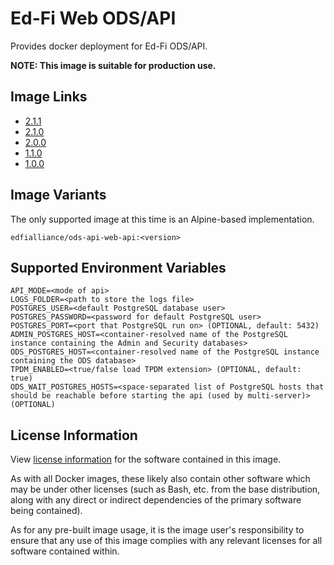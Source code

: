 # Ed-Fi Web ODS/API
Provides docker deployment for Ed-Fi ODS/API.

**NOTE: This image is suitable for production use.**

## Image Links
- [2.1.1](https://github.com/Ed-Fi-Alliance-OSS/Ed-Fi-ODS-Docker/blob/v2.1.1/Web-Ods-Api/Alpine/pgsql/Dockerfile)
- [2.1.0](https://github.com/Ed-Fi-Alliance-OSS/Ed-Fi-ODS-Docker/blob/v2.1.0/Web-Ods-Api/Alpine/pgsql/Dockerfile)
- [2.0.0](https://github.com/Ed-Fi-Alliance-OSS/Ed-Fi-ODS-Docker/blob/v2.0.0/Web-Ods-Api/Alpine/pgsql/Dockerfile)
- [1.1.0](https://github.com/Ed-Fi-Alliance-OSS/Ed-Fi-ODS-Docker/blob/v1.1.0/Web-Ods-Api/Dockerfile)
- [1.0.0](https://github.com/Ed-Fi-Alliance-OSS/Ed-Fi-ODS-Docker/blob/v1.0.0/Web-Ods-Api/Dockerfile)

## Image Variants
The only supported image at this time is an Alpine-based implementation.

`edfialliance/ods-api-web-api:<version>`

## Supported Environment Variables
```
API_MODE=<mode of api>
LOGS_FOLDER=<path to store the logs file>
POSTGRES_USER=<default PostgreSQL database user>
POSTGRES_PASSWORD=<password for default PostgreSQL user>
POSTGRES_PORT=<port that PostgreSQL run on> (OPTIONAL, default: 5432)
ADMIN_POSTGRES_HOST=<container-resolved name of the PostgreSQL instance containing the Admin and Security databases>
ODS_POSTGRES_HOST=<container-resolved name of the PostgreSQL instance containing the ODS database>
TPDM_ENABLED=<true/false load TPDM extension> (OPTIONAL, default: true)
ODS_WAIT_POSTGRES_HOSTS=<space-separated list of PostgreSQL hosts that should be reachable before starting the api (used by multi-server)> (OPTIONAL)
```

## License Information
View [license information](https://github.com/Ed-Fi-Alliance-OSS/Ed-Fi-ODS-Docker/blob/main/LICENSE) for the software contained in this image.

As with all Docker images, these likely also contain other software which may be under other licenses (such as Bash, etc. from the base distribution, along with any direct or indirect dependencies of the primary software being contained).

As for any pre-built image usage, it is the image user's responsibility to ensure that any use of this image complies with any relevant licenses for all software contained within.
